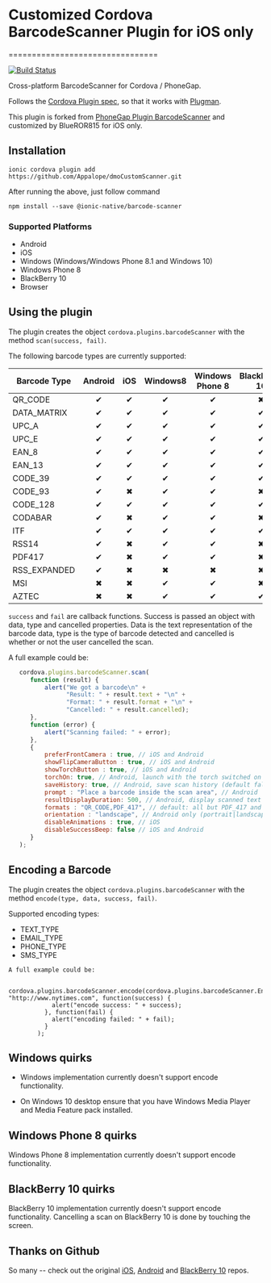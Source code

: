 # Customized Cordova BarcodeScanner Plugin for iOS only
================================

[![Build Status](https://travis-ci.org/phonegap/phonegap-plugin-barcodescanner.svg)](https://travis-ci.org/phonegap/phonegap-plugin-barcodescanner)

Cross-platform BarcodeScanner for Cordova / PhoneGap.

Follows the [Cordova Plugin spec](https://cordova.apache.org/docs/en/latest/plugin_ref/spec.html), so that it works with [Plugman](https://github.com/apache/cordova-plugman).

This plugin is forked from [PhoneGap Plugin BarcodeScanner](https://github.com/phonegap/phonegap-plugin-barcodescanner) and customized by BlueROR815 for iOS only.

## Installation

```
ionic cordova plugin add https://github.com/Appalope/dmoCustomScanner.git
```
After running the above, just follow command

```
npm install --save @ionic-native/barcode-scanner
```

### Supported Platforms

- Android
- iOS
- Windows (Windows/Windows Phone 8.1 and Windows 10)
- Windows Phone 8
- BlackBerry 10
- Browser


## Using the plugin ##
The plugin creates the object `cordova.plugins.barcodeScanner` with the method `scan(success, fail)`.

The following barcode types are currently supported:

|  Barcode Type | Android | iOS | Windows8 | Windows Phone 8 | BlackBerry 10 |
|---------------|:-------:|:---:|:--------:|:---------------:|:-------------:|
| QR_CODE       |    ✔    |  ✔  |     ✔    |        ✔        |       ✖       |
| DATA_MATRIX   |    ✔    |  ✔  |     ✔    |        ✔        |       ✔       |
| UPC_A         |    ✔    |  ✔  |     ✔    |        ✔        |       ✔       |
| UPC_E         |    ✔    |  ✔  |     ✔    |        ✔        |       ✔       |
| EAN_8         |    ✔    |  ✔  |     ✔    |        ✔        |       ✔       |
| EAN_13        |    ✔    |  ✔  |     ✔    |        ✔        |       ✔       |
| CODE_39       |    ✔    |  ✔  |     ✔    |        ✔        |       ✔       |
| CODE_93       |    ✔    |  ✖  |     ✔    |        ✔        |       ✖       |
| CODE_128      |    ✔    |  ✔  |     ✔    |        ✔        |       ✔       |
| CODABAR       |    ✔    |  ✖  |     ✔    |        ✔        |       ✖       |
| ITF           |    ✔    |  ✔  |     ✔    |        ✔        |       ✔       |
| RSS14         |    ✔    |  ✖  |     ✔    |        ✔        |       ✖       |
| PDF417        |    ✔    |  ✖  |     ✔    |        ✔        |       ✖       |
| RSS_EXPANDED  |    ✔    |  ✖  |     ✖    |        ✖        |       ✖       |
| MSI           |    ✖    |  ✖  |     ✔    |        ✔        |       ✖       |
| AZTEC         |    ✖    |  ✖  |     ✔    |        ✔        |       ✔       |

`success` and `fail` are callback functions. Success is passed an object with data, type and cancelled properties. Data is the text representation of the barcode data, type is the type of barcode detected and cancelled is whether or not the user cancelled the scan.

A full example could be:
```js
   cordova.plugins.barcodeScanner.scan(
      function (result) {
          alert("We got a barcode\n" +
                "Result: " + result.text + "\n" +
                "Format: " + result.format + "\n" +
                "Cancelled: " + result.cancelled);
      },
      function (error) {
          alert("Scanning failed: " + error);
      },
      {
          preferFrontCamera : true, // iOS and Android
          showFlipCameraButton : true, // iOS and Android
          showTorchButton : true, // iOS and Android
          torchOn: true, // Android, launch with the torch switched on (if available)
          saveHistory: true, // Android, save scan history (default false)
          prompt : "Place a barcode inside the scan area", // Android
          resultDisplayDuration: 500, // Android, display scanned text for X ms. 0 suppresses it entirely, default 1500
          formats : "QR_CODE,PDF_417", // default: all but PDF_417 and RSS_EXPANDED
          orientation : "landscape", // Android only (portrait|landscape), default unset so it rotates with the device
          disableAnimations : true, // iOS
          disableSuccessBeep: false // iOS and Android
      }
   );
```

## Encoding a Barcode ##

The plugin creates the object `cordova.plugins.barcodeScanner` with the method `encode(type, data, success, fail)`.

Supported encoding types:

* TEXT_TYPE
* EMAIL_TYPE
* PHONE_TYPE
* SMS_TYPE

```
A full example could be:

   cordova.plugins.barcodeScanner.encode(cordova.plugins.barcodeScanner.Encode.TEXT_TYPE, "http://www.nytimes.com", function(success) {
            alert("encode success: " + success);
          }, function(fail) {
            alert("encoding failed: " + fail);
          }
        );
```

## Windows quirks ##

* Windows implementation currently doesn't support encode functionality.

* On Windows 10 desktop ensure that you have Windows Media Player and Media Feature pack installed.

## Windows Phone 8 quirks ##
Windows Phone 8 implementation currently doesn't support encode functionality.

## BlackBerry 10 quirks
BlackBerry 10 implementation currently doesn't support encode functionality.
Cancelling a scan on BlackBerry 10 is done by touching the screen.

## Thanks on Github ##

So many -- check out the original [iOS](https://github.com/phonegap/phonegap-plugins/tree/DEPRECATED/iOS/BarcodeScanner),  [Android](https://github.com/phonegap/phonegap-plugins/tree/DEPRECATED/Android/BarcodeScanner) and
[BlackBerry 10](https://github.com/blackberry/WebWorks-Community-APIs/tree/master/BB10-Cordova/BarcodeScanner) repos.


